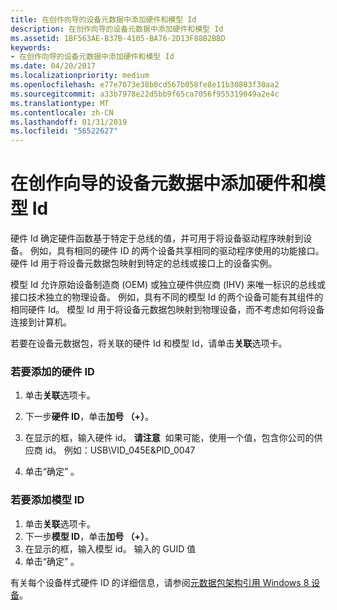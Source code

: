 ```yaml
---
title: 在创作向导的设备元数据中添加硬件和模型 Id
description: 在创作向导的设备元数据中添加硬件和模型 Id
ms.assetid: 1BF563AE-B37B-4105-BA76-2D13F88B2BBD
keywords:
- 在创作向导的设备元数据中添加硬件和模型 Id
ms.date: 04/20/2017
ms.localizationpriority: medium
ms.openlocfilehash: e77e7073e38b0cd567b058fe8e11b30803f30aa2
ms.sourcegitcommit: a33b7978e22d5bb9f65ca7056f955319049a2e4c
ms.translationtype: MT
ms.contentlocale: zh-CN
ms.lasthandoff: 01/31/2019
ms.locfileid: "56522627"
---
```

# <a name="add-hardware-and-model-ids-in-the-device-metadata-authoring-wizard"></a>在创作向导的设备元数据中添加硬件和模型 Id


硬件 Id 确定硬件函数基于特定于总线的值，并可用于将设备驱动程序映射到设备。 例如，具有相同的硬件 ID 的两个设备共享相同的驱动程序使用的功能接口。 硬件 Id 用于将设备元数据包映射到特定的总线或接口上的设备实例。

模型 Id 允许原始设备制造商 (OEM) 或独立硬件供应商 (IHV) 来唯一标识的总线或接口技术独立的物理设备。 例如，具有不同的模型 Id 的两个设备可能有其组件的相同硬件 Id。 模型 Id 用于将设备元数据包映射到物理设备，而不考虑如何将设备连接到计算机。

若要在设备元数据包，将关联的硬件 Id 和模型 Id，请单击**关联**选项卡。

### <a name="span-idtoaddahardwareidspanspan-idtoaddahardwareidspanspan-idtoaddahardwareidspanto-add-a-hardware-id"></a><span id="To_add_a_Hardware_ID_"></span><span id="to_add_a_hardware_id_"></span><span id="TO_ADD_A_HARDWARE_ID_"></span>若要添加的硬件 ID

1.  单击**关联**选项卡。
2.  下一步**硬件 ID**，单击**加号 （+）**。
3.  在显示的框，输入硬件 id。
    **请注意**  如果可能，使用一个值，包含你公司的供应商 id。 例如：USB\\VID\_045E&PID\_0047

     

4.  单击“确定” 。

### <a name="span-idtoaddamodelidspanspan-idtoaddamodelidspanspan-idtoaddamodelidspanto-add-a-model-id"></a><span id="To_add_a_Model_ID_"></span><span id="to_add_a_model_id_"></span><span id="TO_ADD_A_MODEL_ID_"></span>若要添加模型 ID

1.  单击**关联**选项卡。
2.  下一步**模型 ID**，单击**加号 （+）**。
3.  在显示的框，输入模型 id。 输入的 GUID 值
4.  单击“确定” 。

有关每个设备样式硬件 ID 的详细信息，请参阅[元数据包架构引用 Windows 8 设备](https://go.microsoft.com/fwlink/p/?LinkId=226753)。

 

 





